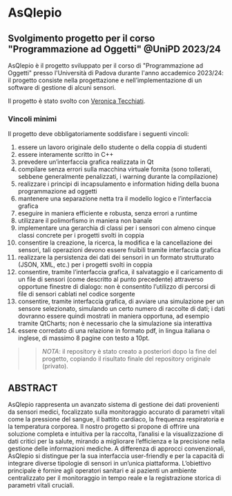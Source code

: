 # AsQlepio
## Svolgimento progetto per il corso "Programmazione ad Oggetti" @UniPD 2023/24

AsQlepio è il progetto sviluppato per il corso di "Programmazione ad Oggetti" presso l'Università di Padova durante l'anno accademico 2023/24: il progetto consiste nella progettazione e nell’implementazione di un software di gestione di alcuni sensori.

Il progetto è stato svolto con [Veronica Tecchiati](https://github.com/ver-Tec).

### Vincoli minimi
Il progetto deve obbligatoriamente soddisfare i seguenti vincoli:
1. essere un lavoro originale dello studente o della coppia di studenti
2. essere interamente scritto in C++
3.  prevedere un’interfaccia grafica realizzata in Qt
4. compilare senza errori sulla macchina virtuale fornita (sono tollerati, sebbene generalmente penalizzati, i warning durante la compilazione)
5. realizzare i principi di incapsulamento e information hiding della buona programmazione ad oggetti
6. mantenere una separazione netta tra il modello logico e l’interfaccia grafica
7. eseguire in maniera efficiente e robusta, senza errori a runtime
8. utilizzare il polimorfismo in maniera non banale
9. implementare una gerarchia di classi per i sensori con almeno cinque classi concrete per i progetti svolti in coppia
10. consentire la creazione, la ricerca, la modifica e la cancellazione dei sensori, tali operazioni devono essere fruibili tramite interfaccia grafica
11. realizzare la persistenza dei dati dei sensori in un formato strutturato (JSON, XML, etc.) per i progetti svolti in coppia
12. consentire, tramite l’interfaccia grafica, il salvataggio e il caricamento di un file di sensori (come descritto al punto precedente) attraverso opportune finestre di dialogo: non è consentito l’utilizzo di percorsi di file di sensori cablati nel codice sorgente
13. consentire, tramite interfaccia grafica, di avviare una simulazione per un sensore selezionato, simulando un certo numero di raccolte di dati; i dati dovranno essere quindi mostrati in maniera opportuna, ad esempio tramite QtCharts; non è necessario che la simulazione sia interattiva
14. essere corredato di una relazione in formato pdf, in lingua italiana o inglese, di massimo 8 pagine con testo a 10pt.

> > *NOTA*: il repository è stato creato a posteriori dopo la fine del progetto, copiando il risultato finale del repository originale (privato).


## ABSTRACT 
AsQlepio rappresenta un avanzato sistema di gestione dei dati provenienti da sensori medici, focalizzato sulla monitoraggio accurato di parametri vitali come la pressione del sangue, il battito cardiaco, la frequenza respiratoria e la temperatura corporea. Il nostro progetto si propone di offrire una soluzione completa e intuitiva per la raccolta, l’analisi e la visualizzazione di dati critici per la salute, mirando a migliorare l’efficienza e la precisione nella gestione delle informazioni mediche.
A differenza di approcci convenzionali, AsQlepio si distingue per la sua interfaccia user-friendly e per la capacità di integrare diverse tipologie di sensori in un’unica piattaforma. L’obiettivo principale è fornire agli operatori sanitari e ai pazienti un ambiente centralizzato per il monitoraggio in tempo reale e la registrazione storica di parametri vitali cruciali.
